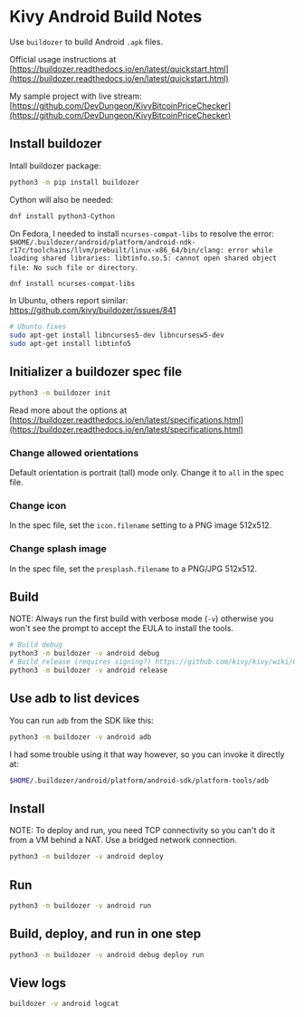 # Kivy Android Build Notes

Use `buildozer` to build Android `.apk` files.

Official usage instructions at [https://buildozer.readthedocs.io/en/latest/quickstart.html](https://buildozer.readthedocs.io/en/latest/quickstart.html)

My sample project with live stream:
[https://github.com/DevDungeon/KivyBitcoinPriceChecker](https://github.com/DevDungeon/KivyBitcoinPriceChecker)

## Install buildozer

Intall buildozer package:

```bash
python3 -m pip install buildozer
```

Cython will also be needed:

```bash
dnf install python3-Cython
```

On Fedora, I needed to install `ncurses-compat-libs` to resolve the error:
`$HOME/.buildozer/android/platform/android-ndk-r17c/toolchains/llvm/prebuilt/linux-x86_64/bin/clang: error while loading shared libraries: libtinfo.so.5: cannot open shared object file: No such file or directory`.

```bash
dnf install ncurses-compat-libs
```

In Ubuntu, others report similar: https://github.com/kivy/buildozer/issues/841

```bash
# Ubuntu fixes
sudo apt-get install libncurses5-dev libncursesw5-dev
sudo apt-get install libtinfo5
```

## Initializer a buildozer spec file

```bash
python3 -m buildozer init
```

Read more about the options at [https://buildozer.readthedocs.io/en/latest/specifications.html](https://buildozer.readthedocs.io/en/latest/specifications.html)

### Change allowed orientations

Default orientation is portrait (tall) mode only. Change it to `all` in the spec file.

### Change icon

In the spec file, set the `icon.filename` setting to a PNG image 512x512.

### Change splash image

In the spec file, set the `presplash.filename` to a PNG/JPG 512x512.

## Build

NOTE: Always run the first build with verbose mode (`-v`) otherwise
you won't see the prompt to accept the EULA to install the tools.

```bash
# Build debug
python3 -m buildozer -v android debug
# Build release (requires signing?) https://github.com/kivy/kivy/wiki/Creating-a-Release-APK
python3 -m buildozer -v android release
```

## Use adb to list devices

You can run `adb` from the SDK like this:

```bash
python3 -m buildozer -v android adb
```

I had some trouble using it that way however, so you can invoke it directly at:

```bash
$HOME/.buildozer/android/platform/android-sdk/platform-tools/adb
```

## Install

NOTE: To deploy and run, you need TCP connectivity so you can't do it from a VM behind a NAT.
Use a bridged network connection.

```bash
python3 -m buildozer -v android deploy
```

## Run

```bash
python3 -m buildozer -v android run
```

## Build, deploy, and run in one step

```bash
python3 -m buildozer -v android debug deploy run
```

## View logs

```bash
buildozer -v android logcat
```



